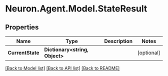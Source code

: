 # Neuron.Agent.Model.StateResult

## Properties

Name | Type | Description | Notes
------------ | ------------- | ------------- | -------------
**CurrentState** | **Dictionary&lt;string, Object&gt;** |  | [optional] 

[[Back to Model list]](../README.md#documentation-for-models) [[Back to API list]](../README.md#documentation-for-api-endpoints) [[Back to README]](../README.md)

